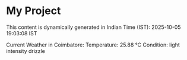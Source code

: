 # My Project

This content is dynamically generated in Indian Time (IST): 2025-10-05 19:03:08 IST


Current Weather in Coimbatore:
Temperature: 25.88 °C
Condition: light intensity drizzle
